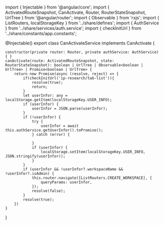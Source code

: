 import { Injectable } from '@angular/core';
import { ActivatedRouteSnapshot, CanActivate, Router, RouterStateSnapshot, UrlTree } from '@angular/router';
import { Observable } from 'rxjs';
import { ListRouters, localStorageKey } from '../share/defines';
import { AuthService } from '../share/services/auth.service';
import { checkInitUrl } from '../share/constants/app.constants';

@Injectable()
export class CanActivateService implements CanActivate {

    constructor(private router: Router, private authService: AuthService) { }
    canActivate(route: ActivatedRouteSnapshot, state: RouterStateSnapshot): boolean | UrlTree | Observable<boolean | UrlTree> | Promise<boolean | UrlTree> {
        return new Promise(async (resolve, reject) => {
            if(checkInitUrl('ip-research/tab-list')){
                resolve(true);
                return;
            }
            let userInfor: any = localStorage.getItem(localStorageKey.USER_INFO);
            if (userInfor) {
                userInfor = JSON.parse(userInfor);
            }
            if (!userInfor) {
                try {
                    userInfor = await this.authService.getUserInfor().toPromise();
                } catch (error) {
                    
                }
                if (userInfor) {
                    localStorage.setItem(localStorageKey.USER_INFO, JSON.stringify(userInfor));
                }
            }
            if (userInfor && !userInfor?.workspaceName && !userInfor?.isAdmin) {
                this.router.navigate([ListRouters.CREATE_WORKSPACE], {
                    queryParams: userInfor,
                });
                resolve(false);
            }
            resolve(true);
        })
    }

}
